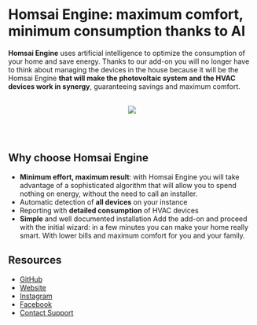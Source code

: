 # Homsai Engine: maximum comfort, minimum consumption thanks to AI

**Homsai Engine** uses artificial intelligence to optimize the consumption of your home and save energy.
Thanks to our add-on you will no longer have to think about managing the devices in the house because it will be the Homsai Engine **that will make the photovoltaic system and the HVAC devices work in synergy**, guaranteeing savings and maximum comfort.
<br/><br/>

<p align="center">
  <img src="https://homsai.app/wp-content/uploads/2022/06/homsai1.gif" />
</p>
<br/><br/>

## Why choose Homsai Engine

- **Minimum effort, maximum result**: with Homsai Engine you will take advantage of a sophisticated algorithm that will allow you to spend nothing on energy, without the need to call an installer.
- Automatic detection of **all devices** on your instance
- Reporting with **detailed consumption** of HVAC devices
- **Simple** and well documented installation
  Add the add-on and proceed with the initial wizard: in a few minutes you can make your home really smart. With lower bills and maximum comfort for you and your family.

## Resources

- [GitHub](https://github.com/HOMSAI-Smart-Home/HOMSAI-Add-on)
- [Website](www.homsai.app)
- [Instagram](https://www.instagram.com/homsai.app/)
- [Facebook](https://www.facebook.com/HomsaiApp)
- [Contact Support](mailto:hello@homsai.app)
